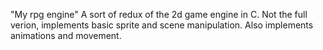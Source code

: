 "My rpg engine" 
A sort of redux of the 2d game engine in C. Not the full verion, implements basic sprite and scene manipulation. Also implements animations and movement.
